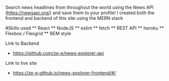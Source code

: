 
Search news headlines from throughout the world using the News API (https://newsapi.org/) and save them to your profile! I created both the frontend and backend of this site using the MERN stack


#Skills used
** React
** NodeJS
** eslint
** fetch
** REST API
** heroku
** Flexbox / Flexgrid
** BEM style

Link to Backend
* https://github.com/ze-e/news-explorer-api

Link to live site
* https://ze-e.github.io/news-explorer-frontend/#/

